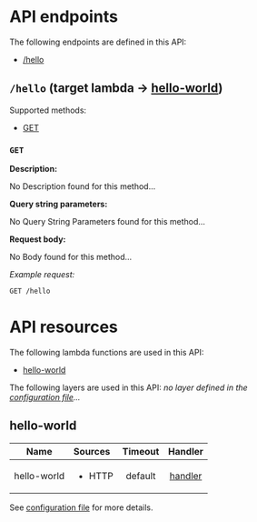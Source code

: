 # API endpoints

The following endpoints are defined in this API:
- [/hello](#/hello)

## `/hello` (target lambda → [hello-world](#hello-world))

Supported methods:
- [GET](#GET)

### `GET`

**Description:**

No Description found for this method...

**Query string parameters:**

No Query String Parameters found for this method...

**Request body:**

No Body found for this method...

_Example request:_

```HTTP
GET /hello
```

# API resources

The following lambda functions are used in this API:
- [hello-world](#hello-world)

The following layers are used in this API:
_no layer defined in the [configuration file](./serverless.yml)..._

## hello-world <a name="hello-world"></a>

|     Name    | Sources                | Timeout |                  Handler                  |
| :---------: | :--------------------- | :-----: | :---------------------------------------: |
| hello-world | <ul><li>HTTP</li></ul> | default | [handler](./lambdas/hello-world/index.js) |

See [configuration file](./serverless.yml) for more details.